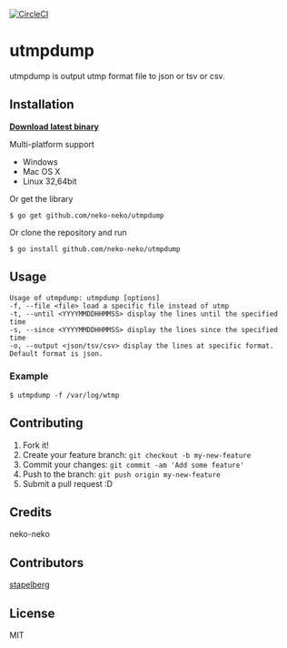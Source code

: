 [![CircleCI](https://circleci.com/gh/neko-neko/utmpdump.svg?style=svg)](https://circleci.com/gh/neko-neko/utmpdump)

# utmpdump
utmpdump is output utmp format file to json or tsv or csv.  

## Installation
**[Download latest binary](https://github.com/neko-neko/utmpdump/releases/latest)**

Multi-platform support
- Windows
- Mac OS X
- Linux 32,64bit

Or get the library
```
$ go get github.com/neko-neko/utmpdump
```
Or clone the repository and run
```
$ go install github.com/neko-neko/utmpdump
```

## Usage
```
Usage of utmpdump: utmpdump [options]
-f, --file <file> load a specific file instead of utmp
-t, --until <YYYYMMDDHHMMSS> display the lines until the specified time
-s, --since <YYYYMMDDHHMMSS> display the lines since the specified time
-o, --output <json/tsv/csv> display the lines at specific format. Default format is json.
```

### Example
```
$ utmpdump -f /var/log/wtmp
```

## Contributing
1. Fork it!
2. Create your feature branch: `git checkout -b my-new-feature`
3. Commit your changes: `git commit -am 'Add some feature'`
4. Push to the branch: `git push origin my-new-feature`
5. Submit a pull request :D

## Credits
neko-neko

## Contributors
[stapelberg](https://github.com/stapelberg)

## License
MIT
